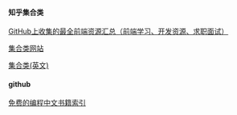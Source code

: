 #### 知乎集合类

[GitHub上收集的最全前端资源汇总（前端学习、开发资源、求职面试）](https://zhuanlan.zhihu.com/p/22216871)

[集合类网站](https://github.com/justjavac/free-programming-books-zh_CN)

[集合类(英文)](https://github.com/bmorelli25/Become-A-Full-Stack-Web-Developer)

#### github

[免费的编程中文书籍索引](http://siberiawolf.com/free_programming/index.html)





